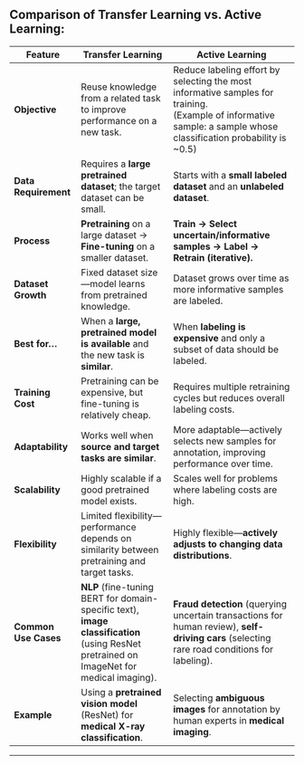 ## Comparison of Transfer Learning vs. Active Learning:  

| **Feature**           | **Transfer Learning** | **Active Learning**                                                                                                                                                    |
|----------------------|----------------------|------------------------------------------------------------------------------------------------------------------------------------------------------------------------|
| **Objective** | Reuse knowledge from a related task to improve performance on a new task. | Reduce labeling effort by selecting the most informative samples for training. <br/>(Example of informative sample: a sample whose classification probability is ~0.5) |
| **Data Requirement** | Requires a **large pretrained dataset**; the target dataset can be small. | Starts with a **small labeled dataset** and an **unlabeled dataset**.                                                                                                  |
| **Process** | **Pretraining** on a large dataset → **Fine-tuning** on a smaller dataset. | **Train → Select uncertain/informative samples → Label → Retrain (iterative).**                                                                                        |
| **Dataset Growth** | Fixed dataset size—model learns from pretrained knowledge. | Dataset grows over time as more informative samples are labeled.                                                                                                       |
| **Best for…** | When a **large, pretrained model is available** and the new task is **similar**. | When **labeling is expensive** and only a subset of data should be labeled.                                                                                            |
| **Training Cost** | Pretraining can be expensive, but fine-tuning is relatively cheap. | Requires multiple retraining cycles but reduces overall labeling costs.                                                                                                |
| **Adaptability** | Works well when **source and target tasks are similar**. | More adaptable—actively selects new samples for annotation, improving performance over time.                                                                           |
| **Scalability** | Highly scalable if a good pretrained model exists. | Scales well for problems where labeling costs are high.                                                                                                                |
| **Flexibility** | Limited flexibility—performance depends on similarity between pretraining and target tasks. | Highly flexible—**actively adjusts to changing data distributions**.                                                                                                   |
| **Common Use Cases** | **NLP** (fine-tuning BERT for domain-specific text), **image classification** (using ResNet pretrained on ImageNet for medical imaging). | **Fraud detection** (querying uncertain transactions for human review), **self-driving cars** (selecting rare road conditions for labeling).                           |
| **Example** | Using a **pretrained vision model** (ResNet) for **medical X-ray classification**. | Selecting **ambiguous images** for annotation by human experts in **medical imaging**.                                                                                 |

---